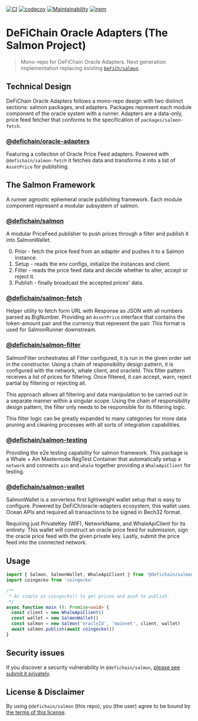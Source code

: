 [![CI](https://github.com/DeFiCh/oracle-adapters/actions/workflows/ci.yml/badge.svg)](https://github.com/DeFiCh/oracle-adapters/actions/workflows/ci.yml)
[![codecov](https://codecov.io/gh/DeFiCh/oracle-adapters/branch/main/graph/badge.svg?token=IYL9K0WROA)](https://codecov.io/gh/DeFiCh/oracle-adapters)
[![Maintainability](https://api.codeclimate.com/v1/badges/02685503dbd6a40ba1eb/maintainability)](https://codeclimate.com/github/DeFiCh/oracle-adapters/maintainability)
[![npm](https://img.shields.io/npm/v/@defichain/salmon)](https://www.npmjs.com/package/@defichain/salmon)

# DeFiChain Oracle Adapters (The Salmon Project)

> Mono-repo for DeFiChain Oracle Adapters. Next generation implementation replacing existing [`DeFiCh/salmon`](https://github.com/DeFiCh/salmon).

## Technical Design

DeFiChain Oracle Adapters follows a mono-repo design with two distinct sections: salmon packages, and adapters. Packages
represent each module component of the oracle system with a runner. Adapters are a data-only, price feed fetcher that
conforms to the specification of `packages/salmon-fetch`.

### [@defichain/oracle-adapters](./adapters)

Featuring a collection of Oracle Price Feed adapters. Powered with `@defichain/salmon-fetch` it fetches data and
transforms it into a list of `AssetPrice` for publishing.

## The Salmon Framework

A runner agnostic ephemeral oracle publishing framework. Each module component represent a modular subsystem of salmon.

### [@defichain/salmon](./packages/salmon)

A modular PriceFeed publisher to push prices through a filter and publish it into SalmonWallet.

0. Prior - fetch the price feed from an adapter and pushes it to a Salmon instance.
1. Setup - reads the env configs, initialize the instances and client.
2. Filter - reads the price feed data and decide whether to alter, accept or reject it.
3. Publish - finally broadcast the accepted prices' data.

### [@defichain/salmon-fetch](./packages/salmon-fetch)

Helper utility to fetch form URL with Response as JSON with all numbers parsed as BigNumber. Providing an `AssetPrice`
interface that contains the token-amount pair and the currency that represent the pair. This format is used for
SalmonRunner downstream.

### [@defichain/salmon-filter](./packages/salmon-filter)

SalmonFilter orchestrates all Filter configured, it is run in the given order set in the constructor. Using a chain of
responsibility design pattern, it is configured with the network, whale client, and oracleId. This filter pattern
receives a list of prices for filtering. Once filtered, it can accept, warn, reject partial by filtering or rejecting
all.

This approach allows all filtering and data manipulation to be carried out in a separate manner within a singular scope.
Using the chain of responsibility design pattern, the filter only needs to be responsible for its filtering logic.

This filter logic can be greatly expanded to many categories for more data pruning and cleaning processes with all sorts
of integration capabilities.

### [@defichain/salmon-testing](./packages/salmon-testing)

Providing the e2e testing capability for salmon framework. This package is a Whale + Ain Masternode RegTest Container
that automatically setup a `network` and connects `ain` and `whale` together providing a `WhaleApiClient` for testing.

### [@defichain/salmon-wallet](./packages/salmon-wallet)

SalmonWallet is a serverless first lightweight wallet setup that is easy to configure. Powered by DeFiCh/oracle-adapters
ecosystem, this wallet uses Ocean APIs and required all transactions to be signed in Bech32 format.

Requiring just PrivateKey (WIF), NetworkName, and WhaleApiClient for its entirety. This wallet will construct an oracle
price feed for submission, sign the oracle price feed with the given private key. Lastly, submit the price feed into the
connected network.

## Usage

```ts
import { Salmon, SalmonWallet, WhaleApiClient } from '@defichain/salmon'
import coingecko from 'coingecko'

/**
 * As simple as coingecko() to get prices and push to publish.
 */
async function main (): Promise<void> {
  const client = new WhaleApiClient()
  const wallet = new SalmonWallet()
  const salmon = new Salmon('oracleId', 'mainnet', client, wallet)
  await salmon.publish(await coingecko())
}
```

## Security issues

If you discover a security vulnerability in
`@defichain/salmon`, [please see submit it privately](https://github.com/DeFiCh/.github/blob/main/SECURITY.md).

## License & Disclaimer

By using `@defichain/salmon` (this repo), you (the user) agree to be bound by [the terms of this license](LICENSE).
